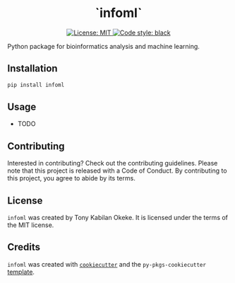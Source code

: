 <h1 align="center">`infoml`</h1>

<p align="center">
<a href="https://github.com/psf/black/blob/main/LICENSE">
    <img alt="License: MIT" src="https://img.shields.io/github/license/Kabilan108/infoml?style=flat-square">
</a>
<a href="https://github.com/psf/black">
    <img alt="Code style: black" src="https://img.shields.io/badge/code%20style-black-000000.svg?style=flat-square">
</a>
</p>

Python package for bioinformatics analysis and machine learning.

## Installation

```bash
pip install infoml
```

## Usage

- TODO

## Contributing

Interested in contributing? Check out the contributing guidelines. Please note
that this project is released with a Code of Conduct. By contributing to this
project, you agree to abide by its terms.

## License

`infoml` was created by Tony Kabilan Okeke. It is licensed under the terms of
the MIT license.

## Credits

`infoml` was created with [`cookiecutter`](https://cookiecutter.readthedocs.io/en/latest/)
and the `py-pkgs-cookiecutter` [template](https://github.com/py-pkgs/py-pkgs-cookiecutter).
